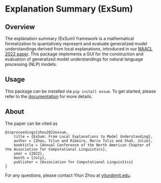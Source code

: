 # Explanation Summary (ExSum)

## Overview

The explanation summary (ExSum) framework is a mathematical formalization to quantatively represent and evaluate generalized model understandings derived from local explanations, introduced in our [NAACL 2022 paper](https://arxiv.org/pdf/2205.00130.pdf). This package implements a GUI for the construction and evaluation of generalized model understandings for natural language processing (NLP) models. 

## Usage

This package can be installed via `pip install exsum`. To get started, please refer to the [documentation](https://yilunzhou.github.io/exsum/documentation.html) for more details.

## About

The paper can be cited as 
```
@inproceedings{zhou2022exsum,
    title = {ExSum: From Local Explanations to Model Understanding},
    author = {Zhou, Yilun and Ribeiro, Marco Tulio and Shah, Julie},
    booktitle = {Annual Conference of the North American Chapter of the Association for Computational Linguistics},
    year = {2022},
    month = {July},
    publisher = {Association for Computational Linguistics}
}
```

For any questions, please contact Yilun Zhou at yilun@mit.edu. 
